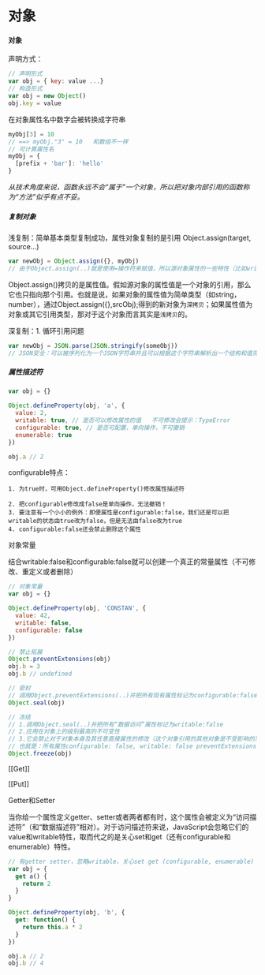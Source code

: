 # 对象



#### 对象

声明方式：

```javascript
// 声明形式
var obj = { key: value ...}
// 构造形式
var obj = new Object()
obj.key = value
```



在对象属性名中数字会被转换成字符串

```javascript
myObj[3] = 10
// ==> myObj."3" = 10   和数组不一样
// 可计算属性名
myObj = {
  [prefix + 'bar']: 'hello'
}
```

*从技术角度来说，函数永远不会“属于”一个对象，所以把对象内部引用的函数称为“方法”似乎有点不妥。*

##### 复制对象

浅复制：简单基本类型复制成功，属性对象复制的是引用 Object.assign(target, source...)

```javascript
var newObj = Object.assign({}, myObj)
// 由于Object.assign(..)就是使用=操作符来赋值，所以源对象属性的一些特性（比如writable）不会被复制到目标对象。
```

Object.assign()拷贝的是属性值。假如源对象的属性值是一个对象的引用，那么它也只指向那个引用。也就是说，如果对象的属性值为简单类型（如string， number），通过Object.assign({},srcObj);得到的新对象为`深拷贝`；如果属性值为对象或其它引用类型，那对于这个对象而言其实是`浅拷贝`的。

深复制：1. 循环引用问题

```javascript
var newObj = JSON.parse(JSON.stringify(someObj))
// JSON安全：可以被序列化为一个JSON字符串并且可以根据这个字符串解析出一个结构和值完全一样的对象
```



##### 属性描述符

```javascript
var obj = {}

Object.defineProperty(obj, 'a', {
  value: 2,
  writable: true, // 是否可以修改属性的值   不可修改会提示：TypeError
  configurable: true, // 是否可配置，单向操作，不可撤销
  enumerable: true
})

obj.a // 2
```

configurable特点：

	1. 为true时，可用Object.defineProperty()修改属性描述符

   	2. 把configurable修改成false是单向操作，无法撤销！
   	3. 要注意有一个小小的例外：即便属性是configurable:false，我们还是可以把writable的状态由true改为false，但是无法由false改为true
   	4. configurable:false还会禁止删除这个属性

对象常量

结合writable:false和configurable:false就可以创建一个真正的常量属性（不可修改、重定义或者删除）

```javascript
// 对象常量
var obj = {}

Object.defineProperty(obj, 'CONSTAN', {
  value: 42,
  writable: false,
  configurable: false
})

// 禁止拓展
Object.preventExtensions(obj)
obj.b = 3
obj.b // undefined

// 密封
// 调用Object.preventExtensions(..)并把所有现有属性标记为configurable:false
Object.seal(obj)

// 冻结
// 1.调用Object.seal(..)并把所有“数据访问”属性标记为writable:false
// 2.应用在对象上的级别最高的不可变性
// 3.它会禁止对于对象本身及其任意直接属性的修改（这个对象引用的其他对象是不受影响的）。
// 也就是：所有属性configurable: false, writable: false preventExtensions
Object.freeze(obj)
```

[[Get]]

[[Put]]

Getter和Setter

当你给一个属性定义getter、setter或者两者都有时，这个属性会被定义为“访问描述符”（和“数据描述符”相对）。对于访问描述符来说，JavaScript会忽略它们的value和writable特性，取而代之的是关心set和get（还有configurable和enumerable）特性。

```javascript
// 有getter setter，忽略writable，关心set get (configurable, enumerable)
var obj = {
  get a() {
    return 2
  }
}

Object.defineProperty(obj, 'b', {
  get: function() {
    return this.a * 2
  }
})

obj.a // 2
obj.b // 4
```



